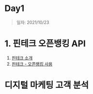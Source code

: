 # Day1

> 일자: 2021/10/23

# 1. 핀테크 오픈뱅킹 API

1. [핀테크 소개](핀테크-1-1핀테크-202110.pdf)
2. [핀테크 - 오픈뱅킹 사용](핀테크-1-2OpenBanking-202110.pdf)

# 디지털 마케팅 고객 분석

